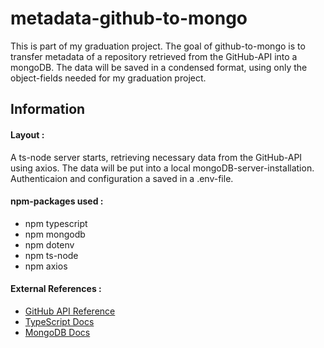# metadata-github-to-mongo
This is part of my graduation project. The goal of github-to-mongo is to transfer metadata of a repository retrieved from the GitHub-API into a mongoDB. The data will be saved in a condensed format, using only the object-fields needed for my graduation project.

## Information

#### Layout :
A ts-node server starts, retrieving necessary data from the GitHub-API using axios. The data will be put into a local mongoDB-server-installation. Authenticaion and configuration a saved in a .env-file.
#### npm-packages used :
- npm typescript
- npm mongodb
- npm dotenv
- npm ts-node
- npm axios
#### External References :

- [GitHub API Reference](https://docs.github.com/en/rest/reference)
- [TypeScript Docs](https://www.typescriptlang.org/docs/)
- [MongoDB Docs](https://docs.mongodb.com/)


